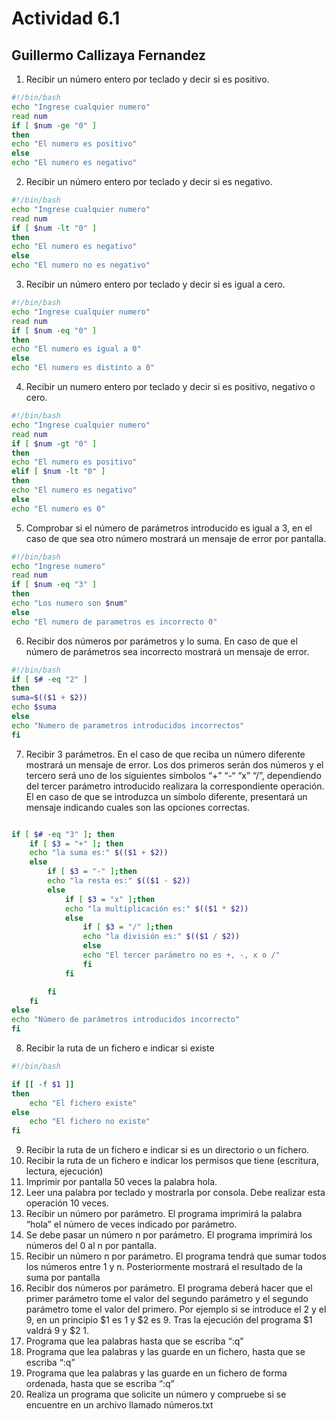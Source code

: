 # Actividad 6.1
## Guillermo Callizaya Fernandez 
   
   1. Recibir un número entero por teclado y decir si es positivo.   
   
   
   
   ```sh
   #!/bin/bash
   echo "Ingrese cualquier numero"
   read num 
   if [ $num -ge "0" ]
   then 
   echo "El numero es positivo"
   else
   echo "El numero es negativo"
   
   ```
   
   
   2. Recibir un número entero por teclado y decir si es negativo.

   ```sh
   #!/bin/bash
   echo "Ingrese cualquier numero"
   read num 
   if [ $num -lt "0" ]
   then 
   echo "El numero es negativo"
   else
   echo "El numero no es negativo"
   
   ```
   
   3. Recibir un número entero por teclado y decir si es igual a cero.

   ```sh
   #!/bin/bash
   echo "Ingrese cualquier numero"
   read num 
   if [ $num -eq "0" ]
   then 
   echo "El numero es igual a 0"
   else
   echo "El numero es distinto a 0"
   
   ```
   
   4. Recibir un numero entero por teclado y decir si es positivo, negativo o cero.

   ```sh
   #!/bin/bash
   echo "Ingrese cualquier numero"
   read num 
   if [ $num -gt "0" ]
   then 
   echo "El numero es positivo"
   elif [ $num -lt "0" ]
   then 
   echo "El numero es negativo"
   else
   echo "El numero es 0"   
   ```
   
   5. Comprobar si el número de parámetros introducido es igual a 3, en el caso de que sea otro número 	   mostrará un mensaje de error por pantalla.

   ```sh
   #!/bin/bash
   echo "Ingrese numero"
   read num 
   if [ $num -eq "3" ]
   then 
   echo "Los numero son $num"
   else
   echo "El numero de parametros es incorrecto 0"
   
   ```
   
   6. Recibir dos números por parámetros y lo suma. En caso de que el número de parámetros sea incorrecto mostrará un mensaje de error.

   ```sh
   #!/bin/bash
  if [ $# -eq "2" ]
  then
  suma=$(($1 + $2))
  echo $suma
  else 
  echo "Numero de parametros introducidos incorrectos"
  fi
   ```
   
   7. Recibir 3 parámetros. En el caso de que reciba un número diferente mostrará un mensaje de error. Los dos primeros serán dos números y el tercero será uno de los siguientes símbolos “+” “-“ “x” “/”, dependiendo del tercer parámetro introducido realizara la correspondiente operación. El en caso de que se introduzca un símbolo diferente, presentará un mensaje indicando cuales son las opciones correctas.

```sh 

if [ $# -eq "3" ]; then
	if [ $3 = "+" ]; then
	echo "la suma es:" $(($1 + $2))
	else
		if [ $3 = "-" ];then
		echo "la resta es:" $(($1 - $2))
		else
			if [ $3 = "x" ];then
			echo "la multiplicación es:" $(($1 * $2))
			else
				if [ $3 = "/" ];then
				echo "la división es:" $(($1 / $2))
				else
				echo "El tercer parámetro no es +, -, x o /"
				fi
			fi

		fi
	fi
else
echo "Número de parámetros introducidos incorrecto"
fi
```			
   8. Recibir la ruta de un fichero e indicar si existe
   
```sh
#!/bin/bash

if [[ -f $1 ]]
then
    echo "El fichero existe"
else
    echo "El fichero no existe"
fi
```
   9. Recibir la ruta de un fichero e indicar si es un directorio o un fichero.
   10. Recibir la ruta de un fichero e indicar los permisos que tiene (escritura, lectura, ejecución)
   11. Imprimir por pantalla 50 veces la palabra hola.
   12. Leer una palabra por teclado y mostrarla por consola. Debe realizar esta operación 10 veces.
   13. Recibir un número por parámetro. El programa imprimirá la palabra “hola” el número de veces indicado por parámetro.
   14. Se debe pasar un número n por parámetro. El programa imprimirá los números del 0 al n por pantalla.
   15. Recibir un número n por parámetro. El programa tendrá que sumar todos los números entre 1 y n. Posteriormente mostrará el resultado de la suma por pantalla
   16. Recibir dos números por parámetro. El programa deberá hacer que el primer parámetro tome el valor del segundo parámetro y el segundo parámetro tome el valor del primero. Por ejemplo si se introduce el 2 y el 9, en un principio $1 es 1 y $2 es 9. Tras la ejecución del programa $1 valdrá 9 y $2 1.
   17. Programa que lea palabras hasta que se escriba “:q”
   18. Programa que lea palabras y las guarde en un fichero, hasta que se escriba “:q”
   19. Programa que lea palabras y las guarde en un fichero de forma ordenada, hasta que se escriba “:q”
   20. Realiza un programa que solicite un número y compruebe si se encuentre en un archivo llamado números.txt
 




